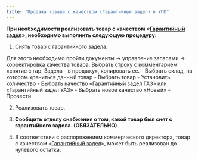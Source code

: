 ```yaml
---
title: "Продажа товара с качеством (Гарантийный задел) в УПП"
---
```


**При необходимости реализовать товар с качеством «[Гарантийный задел](UPP/Гарантийный%20задел.md)», необходимо выполнить следующую процедуру:**

1.  Снять товар с гарантийного задела.

Для этого необходимо пройти документы → управление запасами → корректировка качества товара. Выбрать строку с комментарием «снятие с гар. Задела - в продажу», копировать ее.
	-   Выбрать склад, на котором храниться данный товар
	-   Выбрать товар
	-   Установить количество
	-   Выбрать качество «Гарантийный задел ГАЗ» или «Гарантийный задел УАЗ»
	-   Выбрать новое качество «Новый»
	-   Провести

2.  Реализовать товар.
  
3.  **Сообщить отделу снабжения о том, какой товар был снят с гарантийного задела. (ОБЯЗАТЕЛЬНО)**
  
4.  В соответствии с распоряжением коммерческого директора, товар с качеством «[Гарантийный задел](UPP/Гарантийный%20задел.md)», может быть реализован до нулевого остатка.
